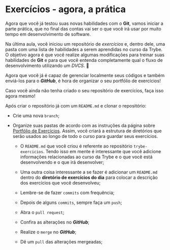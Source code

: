 
# Exercícios - agora, a prática

Agora que você já testou suas novas habilidades com o  **Git**, vamos iniciar a parte prática, que no final das contas vai ser o que você irá usar por muito tempo em desenvolvimento de software.

Na última aula, você iniciou um repositório de  _exercícios_  e, dentro dele, uma pasta com uma lista de habilidades a serem aprendidas no curso da Trybe. O objetivo agora é que você realize algumas modificações para treinar suas habilidades de  **Git**  e para que você entenda completamente qual o fluxo de desenvolvimento utilizando um  _DVCS_. 👾

Agora que você já é capaz de gerenciar localmente seus códigos e também enviá-los para o  **_GitHub_**, é hora de organizar o seu portfólio de exercícios!

Caso você ainda não tenha criado o seu repositório de exercícios, faça isso agora mesmo!

Após criar o repositório já com um  `README.md`  e clonar o repositório:

-   Crie uma nova  `branch`;
    
-   Organize suas pastas de acordo com as instruções da página sobre  [Portfólio de Exercícios](https://app.betrybe.com/learn/course/5e938f69-6e32-43b3-9685-c936530fd326/module/f04cdb21-382e-4588-8950-3b1a29afd2dd/section/52bf729e-7389-4f30-8b48-1fb3de822cd2/lesson/3e381b0b-5134-404f-b966-30b64284bc63). Assim, você criará a estrutura de diretórios que serão usados ao longo de todo o curso para guardar seus exercícios.
    
    -   O  `README.md`  que você criou é referente ao repositório  `trybe-exercicios`. Tendo isso em mente é interessante que você adicione informações relacionadas ao curso da Trybe e o que você está desenvolvendo e o que irá desenvolver;
        
    -   Uma outra coisa interessante a se fazer é adicionar um  `README.md`  dentro do  **diretório de exercícios do dia**  para colocar a descrição dos exercícios que você desenvolveu;
        
    -   Lembre-se de fazer  `commits`  com frequência;
        
    -   Depois de alguns  `commits`, sempre faça um  `push`;
        
    -   Abra o  `pull request`;
        
    -   Confira as alterações no  **_GitHub_**;
        
    -   Realize o  `merge`  no  **_GitHub_**;
        
    -   Dê um  `pull`  das alterações mergeadas;
